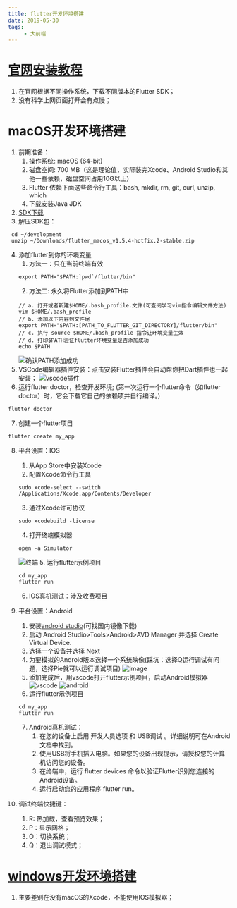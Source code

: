 ```yaml
---
title: flutter开发环境搭建
date: 2019-05-30
tags:
     - 大前端
---
```


# [官网安装教程](https://flutter.dev/docs/get-started/install)
1. 在官网根据不同操作系统，下载不同版本的Flutter SDK；
2. 没有科学上网页面打开会有点慢；

<!-- more -->

# macOS开发环境搭建
1. 前期准备：
    1. 操作系统: macOS (64-bit)
    2. 磁盘空间: 700 MB（这是理论值，实际装完Xcode、Android Studio和其他一些依赖，磁盘空间占用10G以上）
    3. Flutter 依赖下面这些命令行工具：bash, mkdir, rm, git, curl, unzip, which
    4. 下载安装Java JDK
2. [SDK下载](https://storage.googleapis.com/flutter_infra/releases/stable/macos/flutter_macos_v1.5.4-hotfix.2-stable.zip)
3. 解压SDK包：
```
 cd ~/development
 unzip ~/Downloads/flutter_macos_v1.5.4-hotfix.2-stable.zip
```
4. 添加flutter到你的环境变量
    1. 方法一：只在当前终端有效
    ```
    export PATH="$PATH:`pwd`/flutter/bin"
    ```
    2. 方法二: 永久将Flutter添加到PATH中
    ```
    // a. 打开或者新建$HOME/.bash_profile.文件(可查阅学习vim指令编辑文件方法)
    vim $HOME/.bash_profile
    // b. 添加以下内容到文件尾
    export PATH="$PATH:[PATH_TO_FLUTTER_GIT_DIRECTORY]/flutter/bin"
    // c. 执行 source $HOME/.bash_profile 指令让环境变量生效
    // d. 打印$PATH验证flutter环境变量是否添加成功
    echo $PATH
    ```
    ![确认PATH添加成功](https://i.loli.net/2019/06/27/5d1486605443755092.png)
5. VSCode编辑器插件安装：点击安装Flutter插件会自动帮你把Dart插件也一起安装；
![vscode插件](https://i.loli.net/2019/06/27/5d148975b04a911750.png)
6. 运行flutter doctor，检查开发环境; (第一次运行一个flutter命令（如flutter doctor）时，它会下载它自己的依赖项并自行编译。)
```
flutter doctor
```
7. 创建一个flutter项目
```
flutter create my_app
```
8. 平台设置：IOS
    1. 从App Store中安装Xcode
    2. 配置Xcode命令行工具
    ```
    sudo xcode-select --switch /Applications/Xcode.app/Contents/Developer

    ```
    3. 通过Xcode许可协议
    ```
    sudo xcodebuild -license
    ```
    4. 打开终端模拟器
    ```
    open -a Simulator
    ```
    ![终端](https://i.loli.net/2019/06/27/5d148de09234884312.png)
    5. 运行flutter示例项目
    ```
    cd my_app
    flutter run
    ```
    6. IOS真机测试：涉及收费项目
9. 平台设置：Android
    1. 安装[android studio](https://developer.android.com/studio)(可找国内镜像下载)
    2. 启动 Android Studio>Tools>Android>AVD Manager 并选择 Create Virtual Device.
    3. 选择一个设备并选择 Next
    4. 为要模拟的Android版本选择一个系统映像(踩坑：选择Q运行调试有问题，选择Pie就可以运行调试项目)
    ![image](https://i.loli.net/2019/06/27/5d149031d94c716754.png)
    5. 添加完成后，用vscode打开flutter示例项目，启动Android模拟器
    ![vscode](https://i.loli.net/2019/06/27/5d1491ee57fa485704.png)
    ![android](https://i.loli.net/2019/06/27/5d1492592bb3b32518.png)
    6. 运行flutter示例项目
    ```
    cd my_app
    flutter run
    ```
    7. Android真机测试：
        1. 在您的设备上启用 开发人员选项 和 USB调试 。详细说明可在Android文档中找到。
        2. 使用USB将手机插入电脑。如果您的设备出现提示，请授权您的计算机访问您的设备。
        3. 在终端中，运行 flutter devices 命令以验证Flutter识别您连接的Android设备。
        4. 运行启动您的应用程序 flutter run。

10. 调试终端快捷键：
    1. R: 热加载，查看预览效果；
    2. P：显示网格；
    3. O：切换系统；
    4. Q：退出调试模式；
# [windows开发环境搭建](https://flutter.dev/docs/get-started/install/windows)
1. 主要差别在没有macOS的Xcode，不能使用IOS模拟器；